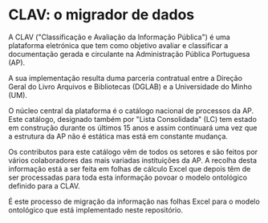 # CLAV: o migrador de dados

A CLAV ("Classificação e Avaliação da Informação Pública") é uma plataforma eletrónica que tem como objetivo avaliar e
classificar a documentação gerada e circulante na Administração Pública Portuguesa (AP).

A sua implementação resulta duma parceria contratual entre a Direção Geral do Livro Arquivos e Bibliotecas (DGLAB) e a 
Universidade do Minho (UM).

O núcleo central da plataforma é o catálogo nacional de processos da AP. Este catálogo, designado também por "Lista 
Consolidada" (LC) tem estado em construção durante os últimos 15 anos e assim continuará uma vez que a estrutura da AP
não é estática mas está em constante mudança. 

Os contributos para este catálogo vêm de todos os setores e são feitos por
vários colaboradores das mais variadas instituições da AP. A recolha desta informação está a ser feita em folhas de
cálculo Excel que depois têm de ser processadas para toda esta informação povoar o modelo ontológico definido para a CLAV.

É este processo de migração da informação nas folhas Excel para o modelo ontológico que está implementado neste repositório.

